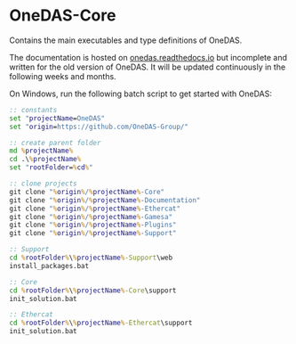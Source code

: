 # OneDAS-Core
Contains the main executables and type definitions of OneDAS.

The documentation is hosted on [onedas.readthedocs.io](https://onedas.readthedocs.io) but incomplete and written for the old version of OneDAS. It will be updated continuously in the following weeks and months.

On Windows, run the following batch script to get started with OneDAS:

```bat
:: constants
set "projectName=OneDAS"
set "origin=https://github.com/OneDAS-Group/"

:: create parent folder
md %projectName%
cd .\%projectName%
set "rootFolder=%cd%"

:: clone projects
git clone "%origin%/%projectName%-Core"
git clone "%origin%/%projectName%-Documentation"
git clone "%origin%/%projectName%-Ethercat"
git clone "%origin%/%projectName%-Gamesa"
git clone "%origin%/%projectName%-Plugins"
git clone "%origin%/%projectName%-Support"

:: Support
cd %rootFolder%\%projectName%-Support\web
install_packages.bat

:: Core
cd %rootFolder%\%projectName%-Core\support
init_solution.bat

:: Ethercat
cd %rootFolder%\%projectName%-Ethercat\support
init_solution.bat
```
